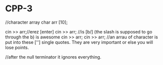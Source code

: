 # CPP-3
//character array 
char arr [10];

cin >> arr;//erez [enter]
cin >> arr; //is [b/] (the slash is supposed to go through the b) is awesome
cin >> arr; 
cin >> arr;
  //an arrau of character is put into these [''] single quotes. They are very important or else you will lose points. 

//after the null terminator it ignores everything. 
